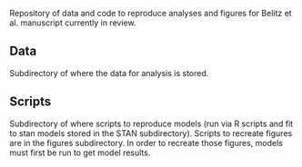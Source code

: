 Repository of data and code to reproduce analyses and figures for Belitz et al. manuscript currently in review.

## Data
Subdirectory of where the data for analysis is stored.

## Scripts
Subdirectory of where scripts to reproduce models (run via R scripts and fit to stan models stored in the STAN subdirectory). Scripts to recreate figures are in the figures subdirectory. In order to recreate those figures, models must first be run to get model results.
